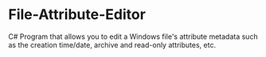 # File-Attribute-Editor
C# Program that allows you to edit a Windows file's attribute metadata such as the creation time/date, archive and read-only attributes, etc.
